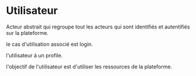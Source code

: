  
# Utilisateur  

Acteur abstrait qui regroupe tout les acteurs qui sont identifiés et autentifiés sur la plateforme.

le cas d'utilisation associé est login.

l'utilisateur à un profile.

l'objectif de l'utilisateur est d'utiliser les ressources de la plateforme.

